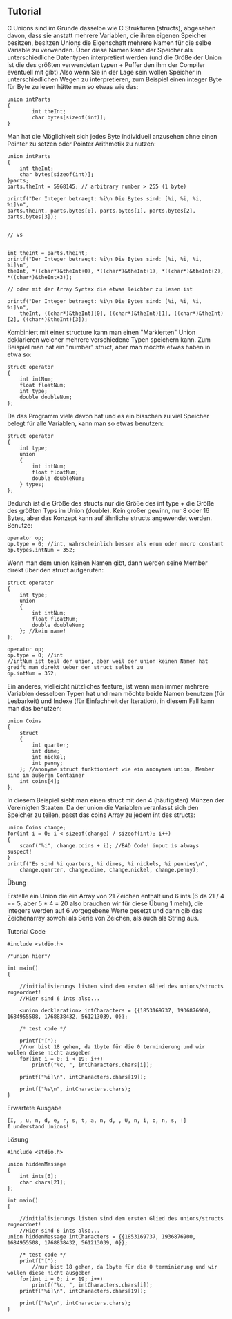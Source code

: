 Tutorial
--------
C Unions sind im Grunde dasselbe wie C Strukturen (structs), abgesehen davon, dass sie anstatt mehrere Variablen, die ihren eigenen Speicher besitzen, besitzen Unions die Eigenschaft mehrere Namen für die selbe Variable zu verwenden. Über diese Namen kann der Speicher als unterschiedliche Datentypen interpretiert werden (und die Größe der Union ist die des größten verwendeten typen + Puffer den ihm der Compiler eventuell mit gibt)
Also wenn Sie in der Lage sein wollen Speicher in unterschiedlichen Wegen zu interpretieren, zum Beispiel einen integer Byte für Byte zu lesen hätte man so etwas wie das:

	union intParts 
	{
    		int theInt;
    		char bytes[sizeof(int)];
	}

Man hat die Möglichkeit sich jedes Byte individuell anzusehen ohne einen Pointer zu setzen oder Pointer Arithmetik zu nutzen:

	union intParts 
	{
		int theInt;
		char bytes[sizeof(int)];
	}parts;
	parts.theInt = 5968145; // arbitrary number > 255 (1 byte)

	printf("Der Integer betraegt: %i\n Die Bytes sind: [%i, %i, %i, %i]\n",
	parts.theInt, parts.bytes[0], parts.bytes[1], parts.bytes[2], parts.bytes[3]);


	// vs


	int theInt = parts.theInt;
	printf("Der Integer betraegt: %i\n Die Bytes sind: [%i, %i, %i, %i]\n",
	theInt, *((char*)&theInt+0), *((char*)&theInt+1), *((char*)&theInt+2), *((char*)&theInt+3));

	// oder mit der Array Syntax die etwas leichter zu lesen ist

	printf("Der Integer betraegt: %i\n Die Bytes sind: [%i, %i, %i, %i]\n",
    	theInt, ((char*)&theInt)[0], ((char*)&theInt)[1], ((char*)&theInt)[2], ((char*)&theInt)[3]);
	
Kombiniert mit einer structure kann man einen "Markierten" Union deklarieren welcher mehrere verschiedene Typen speichern kann.
Zum Beispiel man hat ein "number" struct, aber man möchte etwas haben in etwa so:

	struct operator 
	{
		int intNum;
		float floatNum;
		int type;
		double doubleNum;
	};
	
Da das Programm viele davon hat und es ein bisschen zu viel Speicher belegt für alle Variablen, kann man so etwas benutzen:

	struct operator 
	{
		int type;
		union 
		{
			int intNum;
			float floatNum;
			double doubleNum;
		} types;
	};
	
Dadurch ist die Größe des structs nur die Größe des int type + die Größe des größten Typs im Union (double). Kein großer gewinn, nur 8 oder 16 Bytes, aber das Konzept kann auf ähnliche structs angewendet werden.
Benutze:

	operator op;
	op.type = 0; //int, wahrscheinlich besser als enum oder macro constant
	op.types.intNum = 352;
	
Wenn man dem union keinen Namen gibt, dann werden seine Member direkt über den struct aufgerufen:

	struct operator 
	{
		int type;
		union 
		{
			int intNum;
			float floatNum;
			double doubleNum;
		}; //kein name!
	};

	operator op;
	op.type = 0; //int
	//intNum ist teil der union, aber weil der union keinen Namen hat greift man direkt ueber den struct selbst zu
	op.intNum = 352;
	
Ein anderes, vielleicht nützliches feature, ist wenn man immer mehrere Variablen desselben Typen hat und man möchte beide Namen benutzen (für Lesbarkeit) und Indexe (für Einfachheit der Iteration), in diesem Fall kann man das benutzen:

	union Coins 
	{
		struct 
		{
			int quarter;
			int dime;
			int nickel;
			int penny;
		}; //anonyme struct funktioniert wie ein anonymes union, Member sind im äußeren Container
		int coins[4];
	};
	
In diesem Beispiel sieht man einen struct mit den 4 (häufigsten) Münzen der Vereinigten Staaten. Da der union die Variablen veranlasst sich den Speicher zu teilen, passt das coins Array zu jedem int des structs:

	union Coins change;
	for(int i = 0; i < sizeof(change) / sizeof(int); i++) 
	{
    	scanf("%i", change.coins + i); //BAD Code! input is always suspect!
	}
	printf("Es sind %i quarters, %i dimes, %i nickels, %i pennies\n",
    	change.quarter, change.dime, change.nickel, change.penny);
	
Übung

Erstelle ein Union die ein Array von 21 Zeichen enthält und 6 ints (6 da 21 / 4 == 5, aber 5 * 4 = 20 also brauchen wir für diese Übung 1 mehr), die integers werden auf 6 vorgegebene Werte gesetzt und dann gib das Zeichenarray sowohl als Serie von Zeichen, als auch als String aus.

Tutorial Code

	#include <stdio.h>

	/*union hier*/

	int main() 
	{

		//initialisierungs listen sind dem ersten Glied des unions/structs zugeordnet!
		//Hier sind 6 ints also...
		
    	<union decklaration> intCharacters = {{1853169737, 1936876900, 1684955508, 1768838432, 561213039, 0}};

    	/* test code */
	
    	printf("[");
    	//nur bist 18 gehen, da 1byte für die 0 terminierung und wir wollen diese nicht ausgeben
		for(int i = 0; i < 19; i++) 
			printf("%c, ", intCharacters.chars[i]);

    	printf("%i]\n", intCharacters.chars[19]);

    	printf("%s\n", intCharacters.chars);
	}
	
Erwartete Ausgabe

	[I, , u, n, d, e, r, s, t, a, n, d, , U, n, i, o, n, s, !]
	I understand Unions!
	
Lösung

	#include <stdio.h>

	union hiddenMessage 
	{
    	int ints[6];
    	char chars[21];
	};

	int main() 
	{

    	//initialisierungs listen sind dem ersten Glied des unions/structs zugeordnet!
    	//Hier sind 6 ints also...
   	union hiddenMessage intCharacters = {{1853169737, 1936876900, 1684955508, 1768838432, 561213039, 0}};

    	/* test code */
    	printf("[");
    		//nur bist 18 gehen, da 1byte für die 0 terminierung und wir wollen diese nicht ausgeben
    	for(int i = 0; i < 19; i++) 
        	printf("%c, ", intCharacters.chars[i]);
    	printf("%i]\n", intCharacters.chars[19]);

    	printf("%s\n", intCharacters.chars);
	}
